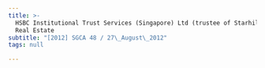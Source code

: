 ```yaml
---
title: >-
  HSBC Institutional Trust Services (Singapore) Ltd (trustee of Starhill Global
  Real Estate
subtitle: "[2012] SGCA 48 / 27\_August\_2012"
tags: null

---
```


